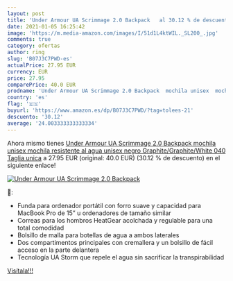 ```yaml
---
layout: post
title: 'Under Armour UA Scrimmage 2.0 Backpack   al 30.12 % de descuento'
date: 2021-01-05 16:25:42
image: 'https://m.media-amazon.com/images/I/51d1L4ktWIL._SL200_.jpg'
comments: true
category: ofertas
author: ring
slug: 'B07J3C7PWD-es'
actualPrice: 27.95 EUR
currency: EUR
price: 27.95
comparePrice: 40.0 EUR
prodname: 'Under Armour UA Scrimmage 2.0 Backpack  mochila unisex  mochila resistente al agua unisex  negro  Graphite/Graphite/White 040    Taglia unica'
country: 'es'
flag: '🇪🇸'
buyurl: 'https://www.amazon.es/dp/B07J3C7PWD/?tag=tolees-21'
descuento: '30.12'
average: '24.003333333333334'
---
```


Ahora mismo tienes [Under Armour UA Scrimmage 2.0 Backpack  mochila unisex  mochila resistente al agua unisex  negro  Graphite/Graphite/White 040    Taglia unica](https://www.amazon.es/dp/B07J3C7PWD/?tag=tolees-21) a 27.95 EUR (original: 40.0 EUR) (30.12 %  de descuento) en el siguiente enlace!

[![Under Armour UA Scrimmage 2.0 Backpack  ](https://m.media-amazon.com/images/I/51d1L4ktWIL._SL200_.jpg)](https://www.amazon.es/dp/B07J3C7PWD/?tag=tolees-21)

🔎:

- Funda para ordenador portátil con forro suave y capacidad para MacBook Pro de 15” u ordenadores de tamaño similar
- Correas para los hombros HeatGear acolchada y regulable para una total comodidad
- Bolsillo de malla para botellas de agua a ambos laterales
- Dos compartimentos principales con cremallera y un bolsillo de fácil acceso en la parte delantera
- Tecnología UA Storm que repele el agua sin sacrificar la transpirabilidad

[Visítala!!!](https://www.amazon.es/dp/B07J3C7PWD/?tag=tolees-21)
